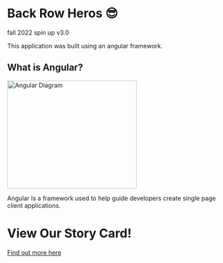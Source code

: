 # Back Row Heros :sunglasses:
fall 2022 spin up v3.0

This application was built using an angular framework.

## What is Angular?
<img src="https://www.ngdevelop.tech/wp-content/uploads/2017/12/Angular_Architecture.png" alt="Angular Diagram" style="height: 250px; width:300px;"/>

Angular Is a framework used to help guide developers create single page client applications. 

# View Our Story Card!

[Find out more here](https://gist.github.com/tgwisdom/a3ed88718e4b0d9567435fa448f34730 "Our Gist!")
